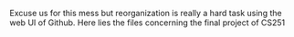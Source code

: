 Excuse us for this mess but reorganization is really a hard task using the web UI of Github.
Here lies the files concerning the final project of CS251
